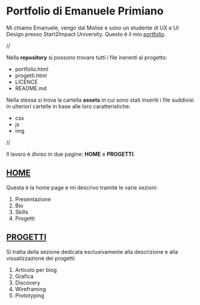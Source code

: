 <h1>Portfolio di Emanuele Primiano</h1>


Mi chiamo Emanuele, vengo dal Molise e sono un studente di UX e UI Design presso Start2Impact University. Questo è il mio <a href="https://emanueleprimiano.github.io/portfolio.html">portfolio</a>.

//

Nella <b>repository</b> si possono trovare tutti i file inerenti al progetto:
- portfolio.html
- progetti.html
- LICENCE
- README.md

Nella stessa si trova la cartella <b>assets</b> in cui sono stati inseriti i file suddivisi in ulteriori cartelle in base alle loro caratteristiche:
- css
- js
- img

//

Il lavoro è diviso in due pagine: <b>HOME</b> e <b>PROGETTI</b>.

<h2><a href="https://emanueleprimiano.github.io/portfolio.html">HOME</a></h2>


Questa è la home page e mi descrivo tramite le varie sezioni:
 1. Presentazione
 2. Bio
 3. Skills
 4. Progetti

 

<h2><a href="https://emanueleprimiano.github.io/progetti.html">PROGETTI</a></h2>

Si tratta della sezione dedicata esclusivamente alla descrizione e alla visualizzazione dei progetti:
1. Articolo per blog
2. Grafica
3. Discovery
4. Wireframing
5. Prototyping
